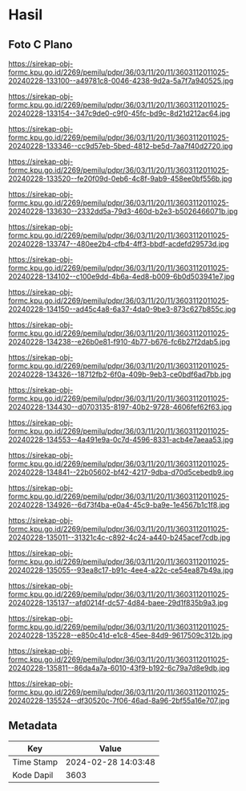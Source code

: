 # Hasil

## Foto C Plano

https://sirekap-obj-formc.kpu.go.id/2269/pemilu/pdpr/36/03/11/20/11/3603112011025-20240228-133100--a49781c8-0046-4238-9d2a-5a7f7a940525.jpg

https://sirekap-obj-formc.kpu.go.id/2269/pemilu/pdpr/36/03/11/20/11/3603112011025-20240228-133154--347c9de0-c9f0-45fc-bd9c-8d21d212ac64.jpg

https://sirekap-obj-formc.kpu.go.id/2269/pemilu/pdpr/36/03/11/20/11/3603112011025-20240228-133346--cc9d57eb-5bed-4812-be5d-7aa7f40d2720.jpg

https://sirekap-obj-formc.kpu.go.id/2269/pemilu/pdpr/36/03/11/20/11/3603112011025-20240228-133520--fe20f09d-0eb6-4c8f-9ab9-458ee0bf556b.jpg

https://sirekap-obj-formc.kpu.go.id/2269/pemilu/pdpr/36/03/11/20/11/3603112011025-20240228-133630--2332dd5a-79d3-460d-b2e3-b5026466071b.jpg

https://sirekap-obj-formc.kpu.go.id/2269/pemilu/pdpr/36/03/11/20/11/3603112011025-20240228-133747--480ee2b4-cfb4-4ff3-bbdf-acdefd29573d.jpg

https://sirekap-obj-formc.kpu.go.id/2269/pemilu/pdpr/36/03/11/20/11/3603112011025-20240228-134102--c100e9dd-4b6a-4ed8-b009-6b0d503941e7.jpg

https://sirekap-obj-formc.kpu.go.id/2269/pemilu/pdpr/36/03/11/20/11/3603112011025-20240228-134150--ad45c4a8-6a37-4da0-9be3-873c627b855c.jpg

https://sirekap-obj-formc.kpu.go.id/2269/pemilu/pdpr/36/03/11/20/11/3603112011025-20240228-134238--e26b0e81-f910-4b77-b676-fc6b27f2dab5.jpg

https://sirekap-obj-formc.kpu.go.id/2269/pemilu/pdpr/36/03/11/20/11/3603112011025-20240228-134326--18712fb2-6f0a-409b-9eb3-ce0bdf6ad7bb.jpg

https://sirekap-obj-formc.kpu.go.id/2269/pemilu/pdpr/36/03/11/20/11/3603112011025-20240228-134430--d0703135-8197-40b2-9728-4606fef62f63.jpg

https://sirekap-obj-formc.kpu.go.id/2269/pemilu/pdpr/36/03/11/20/11/3603112011025-20240228-134553--4a491e9a-0c7d-4596-8331-acb4e7aeaa53.jpg

https://sirekap-obj-formc.kpu.go.id/2269/pemilu/pdpr/36/03/11/20/11/3603112011025-20240228-134841--22b05602-bf42-4217-9dba-d70d5cebedb9.jpg

https://sirekap-obj-formc.kpu.go.id/2269/pemilu/pdpr/36/03/11/20/11/3603112011025-20240228-134926--6d73f4ba-e0a4-45c9-ba9e-1e4567b1c1f8.jpg

https://sirekap-obj-formc.kpu.go.id/2269/pemilu/pdpr/36/03/11/20/11/3603112011025-20240228-135011--31321c4c-c892-4c24-a440-b245acef7cdb.jpg

https://sirekap-obj-formc.kpu.go.id/2269/pemilu/pdpr/36/03/11/20/11/3603112011025-20240228-135055--93ea8c17-b91c-4ee4-a22c-ce54ea87b49a.jpg

https://sirekap-obj-formc.kpu.go.id/2269/pemilu/pdpr/36/03/11/20/11/3603112011025-20240228-135137--afd0214f-dc57-4d84-baee-29d1f835b9a3.jpg

https://sirekap-obj-formc.kpu.go.id/2269/pemilu/pdpr/36/03/11/20/11/3603112011025-20240228-135228--e850c41d-e1c8-45ee-84d9-9617509c312b.jpg

https://sirekap-obj-formc.kpu.go.id/2269/pemilu/pdpr/36/03/11/20/11/3603112011025-20240228-135811--86da4a7a-6010-43f9-b192-6c79a7d8e9db.jpg

https://sirekap-obj-formc.kpu.go.id/2269/pemilu/pdpr/36/03/11/20/11/3603112011025-20240228-135524--df30520c-7f06-46ad-8a96-2bf55a16e707.jpg


## Metadata

| Key        | Value               |
| ---------- | ------------------- |
| Time Stamp | 2024-02-28 14:03:48 |
| Kode Dapil | 3603                |



